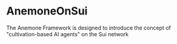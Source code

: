 # AnemoneOnSui
The Anemone Framework is designed to introduce the concept of "cultivation-based AI agents" on the Sui network
